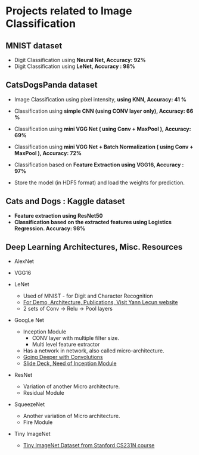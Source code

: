 # Projects related to Image Classification

## MNIST dataset
  * Digit Classification using **Neural Net, Accuracy: 92%**
  * Digit Classification using **LeNet, Accuracy : 98%**

## CatsDogsPanda dataset
   * Image Classification using pixel intensity, **using KNN, Accuracy: 41 %**
   * Classification using **simple CNN (using CONV layer only), Accuracy: 66 %**
   * Classification using **mini VGG Net ( using Conv + MaxPool ), Accuracy: 69%**
   * Classification using **mini VGG Net + Batch Normalization ( using Conv + MaxPool ), Accuracy: 72%**
   * Classification based on **Feature Extraction using VGG16, Accuracy : 97%**

   * Store the model (in HDF5 format) and load the weights for prediction.

## Cats and Dogs : Kaggle dataset

  * **Feature extraction using ResNet50**
  * **Classification based on the extracted features using Logistics Regression. Accuracy: 98%**


## Deep Learning Architectures, Misc. Resources

* AlexNet
* VGG16
* LeNet
    * Used of MNIST - for Digit and Character Recognition
    * [For Demo, Architecture, Publications, Visit Yann Lecun website ](http://yann.lecun.com/exdb/lenet/)
    * 2 sets of Conv -> Relu -> Pool layers

* GoogLe Net 
  * Inception Module 
    * CONV layer with multiple filter size.
    * Multi level feature extractor
  * Has a network in network, also called micro-architecture.
  * [Going Deeper with Convolutions](https://arxiv.org/abs/1409.4842)
  * [Slide Deck, Need of Inception Module](https://pdfs.semanticscholar.org/0b99/d677883883584d9a328f6f2d54738363997a.pdf)

* ResNet
  * Variation of another Micro architecture.
  * Residual Module

* SqueezeNet
  * Another variation of Micro architecture.
  * Fire Module

* Tiny ImageNet
  * [Tiny ImageNet Dataset from Stanford CS231N course](https://tiny-imagenet.herokuapp.com/)
